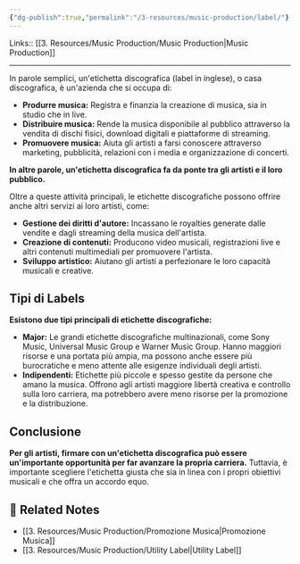 ```yaml
---
{"dg-publish":true,"permalink":"/3-resources/music-production/label/"}
---
```


Links:: [[3. Resources/Music Production/Music Production\|Music Production]]

---
In parole semplici, un'etichetta discografica (label in inglese), o casa discografica, è un'azienda che si occupa di:

- **Produrre musica:** Registra e finanzia la creazione di musica, sia in studio che in live.
- **Distribuire musica:** Rende la musica disponibile al pubblico attraverso la vendita di dischi fisici, download digitali e piattaforme di streaming.
- **Promuovere musica:** Aiuta gli artisti a farsi conoscere attraverso marketing, pubblicità, relazioni con i media e organizzazione di concerti.

**In altre parole, un'etichetta discografica fa da ponte tra gli artisti e il loro pubblico.**

Oltre a queste attività principali, le etichette discografiche possono offrire anche altri servizi ai loro artisti, come:

- **Gestione dei diritti d'autore:** Incassano le royalties generate dalle vendite e dagli streaming della musica dell'artista.
- **Creazione di contenuti:** Producono video musicali, registrazioni live e altri contenuti multimediali per promuovere l'artista.
- **Sviluppo artistico:** Aiutano gli artisti a perfezionare le loro capacità musicali e creative.

## Tipi di Labels

**Esistono due tipi principali di etichette discografiche:**

- **Major:** Le grandi etichette discografiche multinazionali, come Sony Music, Universal Music Group e Warner Music Group. Hanno maggiori risorse e una portata più ampia, ma possono anche essere più burocratiche e meno attente alle esigenze individuali degli artisti.
- **Indipendenti:** Etichette più piccole e spesso gestite da persone che amano la musica. Offrono agli artisti maggiore libertà creativa e controllo sulla loro carriera, ma potrebbero avere meno risorse per la promozione e la distribuzione.

## Conclusione

**Per gli artisti, firmare con un'etichetta discografica può essere un'importante opportunità per far avanzare la propria carriera.** Tuttavia, è importante scegliere l'etichetta giusta che sia in linea con i propri obiettivi musicali e che offra un accordo equo.



## 🔗 Related Notes

- [[3. Resources/Music Production/Promozione Musica\|Promozione Musica]]
- [[3. Resources/Music Production/Utility Label\|Utility Label]]




